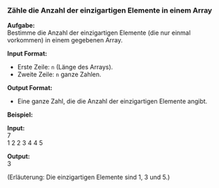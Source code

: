 ### **Zähle die Anzahl der einzigartigen Elemente in einem Array**  

**Aufgabe:**  
Bestimme die Anzahl der einzigartigen Elemente (die nur einmal vorkommen) in einem gegebenen Array.

**Input Format:**  
- Erste Zeile: `n` (Länge des Arrays).  
- Zweite Zeile: `n` ganze Zahlen.  

**Output Format:**  
- Eine ganze Zahl, die die Anzahl der einzigartigen Elemente angibt.  

**Beispiel:**  

**Input:**  
7  
1 2 2 3 4 4 5  

**Output:**  
3  

(Erläuterung: Die einzigartigen Elemente sind 1, 3 und 5.)  
